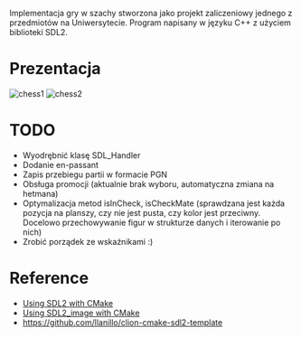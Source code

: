 Implementacja gry w szachy stworzona jako projekt zaliczeniowy jednego z przedmiotów na Uniwersytecie. Program napisany w języku C++ z użyciem biblioteki SDL2.

# Prezentacja
![chess1](https://github.com/b-karbownik/Szachy/assets/127301057/71ca88b1-e874-44c5-8b23-5882a08d1b86)
![chess2](https://github.com/b-karbownik/Szachy/assets/127301057/9c05391c-32e8-4fee-9d0b-be06ef5c77e7)

# TODO
 * Wyodrębnić klasę SDL_Handler
 * Dodanie en-passant
 * Zapis przebiegu partii w formacie PGN
 * Obsługa promocji (aktualnie brak wyboru, automatyczna zmiana na hetmana)
 * Optymalizacja metod isInCheck, isCheckMate (sprawdzana jest każda pozycja na planszy, czy nie jest pusta, czy kolor jest przeciwny. Docelowo przechowywanie figur w strukturze danych i iterowanie po nich)
 * Zrobić porządek ze wskaźnikami :)





# Reference

* [Using SDL2 with CMake](https://trenki2.github.io/blog/2017/06/02/using-sdl2-with-cmake/)
* [Using SDL2_image with CMake](https://trenki2.github.io/blog/2017/07/04/using-sdl2-image-with-cmake/)
* https://github.com/llanillo/clion-cmake-sdl2-template

